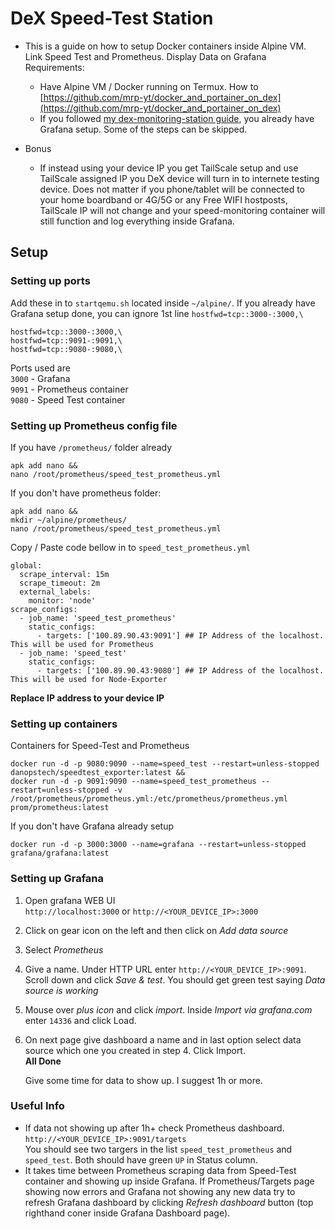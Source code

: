 # DeX Speed-Test Station

* This is a guide on how to setup Docker containers inside Alpine VM. Link Speed Test and Prometheus. Display Data on Grafana
  Requirements:
  - Have Alpine VM / Docker running on Termux. How to [https://github.com/mrp-yt/docker_and_portainer_on_dex](https://github.com/mrp-yt/docker_and_portainer_on_dex)
  - If you followed [my dex-monitoring-station guide](https://github.com/mrp-yt/dex-monitoring-station), you already have Grafana setup. Some of the steps can be skipped. 
  
* Bonus
  - If instead using your device IP you get TailScale setup and use TailScale assigned IP you DeX device will turn in to internete testing device. Does not matter if you phone/tablet will be connected to your home boardband or 4G/5G or any Free WIFI hostposts, TailScale IP will not change and your speed-monitoring container will still function and log everything inside Grafana.

## Setup

### Setting up ports
Add these in to `startqemu.sh` located inside `~/alpine/`. If you already have Grafana setup done, you can ignore 1st line `hostfwd=tcp::3000-:3000,\`
```
hostfwd=tcp::3000-:3000,\
hostfwd=tcp::9091-:9091,\
hostfwd=tcp::9080-:9080,\
```
Ports used are \
`3000` - Grafana \
`9091` - Prometheus container \
`9080` - Speed Test container

### Setting up Prometheus config file

If you have `/prometheus/` folder already
```
apk add nano &&
nano /root/prometheus/speed_test_prometheus.yml
```
If you don't have prometheus folder:
```
apk add nano &&
mkdir ~/alpine/prometheus/
nano /root/prometheus/speed_test_prometheus.yml
```
Copy / Paste code bellow in to `speed_test_prometheus.yml`
```
global:
  scrape_interval: 15m
  scrape_timeout: 2m
  external_labels:
    monitor: 'node'
scrape_configs:
  - job_name: 'speed_test_prometheus'
    static_configs:
      - targets: ['100.89.90.43:9091'] ## IP Address of the localhost. This will be used for Prometheus
  - job_name: 'speed_test'
	static_configs:
      - targets: ['100.89.90.43:9080'] ## IP Address of the localhost. This will be used for Node-Exporter
```
**Replace IP address to your device IP**

### Setting up containers	
Containers for Speed-Test and Prometheus
```
docker run -d -p 9080:9090 --name=speed_test --restart=unless-stopped danopstech/speedtest_exporter:latest &&
docker run -d -p 9091:9090 --name=speed_test_prometheus --restart=unless-stopped -v /root/prometheus/prometheus.yml:/etc/prometheus/prometheus.yml prom/prometheus:latest
```

If you don't have Grafana already setup
```
docker run -d -p 3000:3000 --name=grafana --restart=unless-stopped grafana/grafana:latest
```

### Setting up Grafana

1.	Open grafana WEB UI\
`http://localhost:3000` or `http://<YOUR_DEVICE_IP>:3000`
2.	Click on gear icon on the left and then click on *Add data source*
3.	Select *Prometheus*
4.	Give a name. Under HTTP URL enter `http://<YOUR_DEVICE_IP>:9091`. Scroll down and click *Save & test*. You should get green test saying *Data source is working*
5. 	Mouse over *plus icon* and click *import*. Inside *Import via grafana.com* enter `14336` and click Load.
6.	On next page give dashboard a name and in last option select data source which one you created in step 4. Click Import.\
	**All Done**

	Give some time for data to show up. I suggest 1h or more. 

### Useful Info
-	If data not showing up after 1h+ check Prometheus dashboard.
	`http://<YOUR_DEVICE_IP>:9091/targets`\
	You should see two targers in the list `speed_test_prometheus` and `speed_test`. Both should have green `UP` in Status column. 
-	It takes time between Prometheus scraping data from Speed-Test container and showing up inside Grafana. If Prometheus/Targets page showing now errors and Grafana not showing any new data try to refresh Grafana dashboard by clicking *Refresh dashboard* button (top righthand coner inside Grafana Dashboard page).
